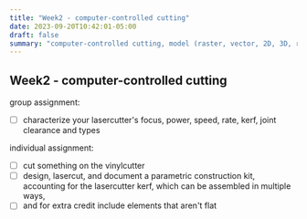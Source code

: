```yaml
---
title: "Week2 - computer-controlled cutting"
date: 2023-09-20T10:42:01-05:00
draft: false
summary: "computer-controlled cutting, model (raster, vector, 2D, 3D, render, animate, simulate, ...) a possible final project"
---
```


## Week2 - computer-controlled cutting

group assignment: </br>
   
- [ ] characterize your lasercutter's focus, power, speed, rate, kerf, joint clearance and types 

individual assignment: </br>

- [ ] cut something on the vinylcutter
- [ ] design, lasercut, and document a parametric construction kit, accounting for the lasercutter kerf, which can be assembled in multiple ways,
- [ ] and for extra credit include elements that aren't flat 